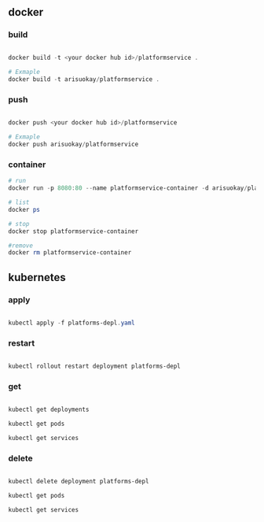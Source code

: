 #

## docker

### build

```ps1

docker build -t <your docker hub id>/platformservice .

# Exmaple
docker build -t arisuokay/platformservice .

```

### push

```ps1

docker push <your docker hub id>/platformservice

# Exmaple
docker push arisuokay/platformservice

```

### container

```ps1
# run
docker run -p 8080:80 --name platformservice-container -d arisuokay/platformservice

# list
docker ps

# stop
docker stop platformservice-container

#remove
docker rm platformservice-container

```

## kubernetes

### apply

```ps1

kubectl apply -f platforms-depl.yaml

```

### restart

```ps1

kubectl rollout restart deployment platforms-depl

```

### get

```ps1

kubectl get deployments

kubectl get pods

kubectl get services

```

### delete

```ps1

kubectl delete deployment platforms-depl

kubectl get pods

kubectl get services

```

